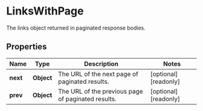 

# LinksWithPage

The links object returned in paginated response bodies.

## Properties

| Name | Type | Description | Notes |
|------------ | ------------- | ------------- | -------------|
|**next** | **Object** | The URL of the next page of paginated results. |  [optional] [readonly] |
|**prev** | **Object** | The URL of the previous page of paginated results. |  [optional] [readonly] |




